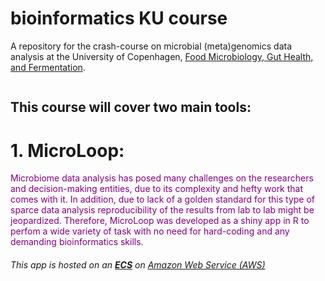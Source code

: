 # bioinformatics KU course
A repository for the crash-course on microbial (meta)genomics data analysis at the University of Copenhagen, <a href="https://food.ku.dk/english/research_at_food/sections/microbiology/">Food Microbiology, Gut Health, and Fermentation</a>.

<img src="">


## This course will cover two main tools:

# 1. MicroLoop:

<p style="color: purple">Microbiome data analysis has posed many challenges on the researchers and decision-making entities, due to its complexity and hefty work that comes with it. In addition, due to lack of a golden standard for this type of sparce data analysis reproducibility of the results from lab to lab might be jeopardized. Therefore, MicroLoop was developed as a shiny app in R to perfom a wide variety of task with no need for hard-coding and any demanding bioinformatics skills.

</p>

<h6>This app is hosted on an <a href="https://aws.amazon.com/ec2/"> <strong>ECS</strong></a> on <a href="https://aws.amazon.com/?nc2=h_lg">Amazon Web Service (AWS) </a> </h6>
